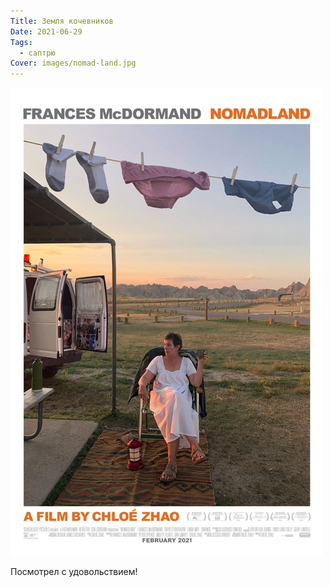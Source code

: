 ```yaml
---
Title: Земля кочевников
Date: 2021-06-29
Tags: 
  - саптрю
Cover: images/nomad-land.jpg
---
```


![Nomad Land](images/nomad-land.jpg)

Посмотрел с удовольствием!